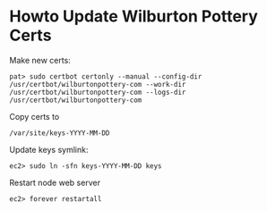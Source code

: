 # Howto Update Wilburton Pottery Certs

Make new certs:
```
pat> sudo certbot certonly --manual --config-dir /usr/certbot/wilburtonpottery-com --work-dir /usr/certbot/wilburtonpottery-com --logs-dir /usr/certbot/wilburtonpottery-com
```

Copy certs to 
```
/var/site/keys-YYYY-MM-DD
```

Update keys symlink:

```
ec2> sudo ln -sfn keys-YYYY-MM-DD keys
```

Restart node web server

```
ec2> forever restartall
```

